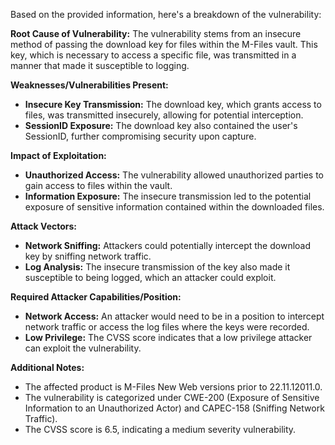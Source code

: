 Based on the provided information, here's a breakdown of the vulnerability:

**Root Cause of Vulnerability:**
The vulnerability stems from an insecure method of passing the download key for files within the M-Files vault. This key, which is necessary to access a specific file, was transmitted in a manner that made it susceptible to logging.

**Weaknesses/Vulnerabilities Present:**
- **Insecure Key Transmission:** The download key, which grants access to files, was transmitted insecurely, allowing for potential interception.
- **SessionID Exposure:** The download key also contained the user's SessionID, further compromising security upon capture.

**Impact of Exploitation:**
- **Unauthorized Access:** The vulnerability allowed unauthorized parties to gain access to files within the vault.
- **Information Exposure:** The insecure transmission led to the potential exposure of sensitive information contained within the downloaded files.

**Attack Vectors:**
- **Network Sniffing:** Attackers could potentially intercept the download key by sniffing network traffic.
- **Log Analysis:** The insecure transmission of the key also made it susceptible to being logged, which an attacker could exploit.

**Required Attacker Capabilities/Position:**
- **Network Access:** An attacker would need to be in a position to intercept network traffic or access the log files where the keys were recorded.
- **Low Privilege:** The CVSS score indicates that a low privilege attacker can exploit the vulnerability.

**Additional Notes:**

- The affected product is M-Files New Web versions prior to 22.11.12011.0.
- The vulnerability is categorized under CWE-200 (Exposure of Sensitive Information to an Unauthorized Actor) and CAPEC-158 (Sniffing Network Traffic).
- The CVSS score is 6.5, indicating a medium severity vulnerability.